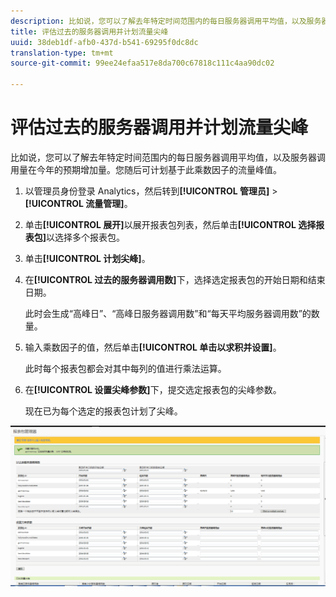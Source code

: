 ```yaml
---
description: 比如说，您可以了解去年特定时间范围内的每日服务器调用平均值，以及服务器调用量在今年的预期增加量。您随后可计划基于此乘数因子的流量峰值。
title: 评估过去的服务器调用并计划流量尖峰
uuid: 38deb1df-afb0-437d-b541-69295f0dc8dc
translation-type: tm+mt
source-git-commit: 99ee24efaa517e8da700c67818c111c4aa90dc02

---
```



# 评估过去的服务器调用并计划流量尖峰

比如说，您可以了解去年特定时间范围内的每日服务器调用平均值，以及服务器调用量在今年的预期增加量。您随后可计划基于此乘数因子的流量峰值。

1. 以管理员身份登录 Analytics，然后转到&#x200B;**[!UICONTROL 管理员]** &gt; **[!UICONTROL 流量管理]**。

1. 单击&#x200B;**[!UICONTROL 展开]**&#x200B;以展开报表包列表，然后单击&#x200B;**[!UICONTROL 选择报表包]**&#x200B;以选择多个报表包。

1. 单击&#x200B;**[!UICONTROL 计划尖峰]**。
1. 在&#x200B;**[!UICONTROL 过去的服务器调用数]**&#x200B;下，选择选定报表包的开始日期和结束日期。

   此时会生成“高峰日”、“高峰日服务器调用数”和“每天平均服务器调用数”的数量。

1. 输入乘数因子的值，然后单击&#x200B;**[!UICONTROL 单击以求积并设置]**。

   此时每个报表包都会对其中每列的值进行乘法运算。

1. 在&#x200B;**[!UICONTROL 设置尖峰参数]**&#x200B;下，提交选定报表包的尖峰参数。

   现在已为每个选定的报表包计划了尖峰。

![](assets/past_server_calls.png)

